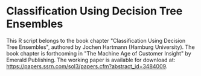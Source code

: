 # Classification Using Decision Tree Ensembles

This R script belongs to the book chapter "Classification Using Decision Tree Ensembles", authored by Jochen Hartmann (Hamburg University). The book chapter is forthcoming in "The Machine Age of Customer Insight" by Emerald Publishing. The working paper is available for download at: https://papers.ssrn.com/sol3/papers.cfm?abstract_id=3484009.
